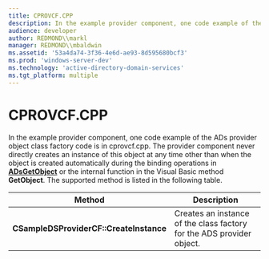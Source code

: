 ```yaml
---
title: CPROVCF.CPP
description: In the example provider component, one code example of the ADs provider object class factory code is in cprovcf.cpp.
audience: developer
author: REDMOND\\markl
manager: REDMOND\\mbaldwin
ms.assetid: '53a4da74-3f36-4e6d-ae93-8d595680bcf3'
ms.prod: 'windows-server-dev'
ms.technology: 'active-directory-domain-services'
ms.tgt_platform: multiple
---
```


# CPROVCF.CPP

In the example provider component, one code example of the ADs provider object class factory code is in cprovcf.cpp. The provider component never directly creates an instance of this object at any time other than when the object is created automatically during the binding operations in [**ADsGetObject**](adsgetobject.md) or the internal function in the Visual Basic method **GetObject**. The supported method is listed in the following table.



| Method                                  | Description                                                           |
|-----------------------------------------|-----------------------------------------------------------------------|
| **CSampleDSProviderCF::CreateInstance** | Creates an instance of the class factory for the ADS provider object. |



 

 

 




